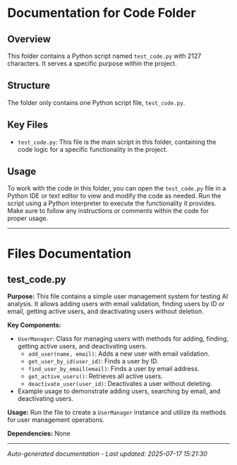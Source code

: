 # Documentation for Code Folder

## Overview
This folder contains a Python script named `test_code.py` with 2127 characters. It serves a specific purpose within the project.

## Structure
The folder only contains one Python script file, `test_code.py`.

## Key Files
- `test_code.py`: This file is the main script in this folder, containing the code logic for a specific functionality in the project.

## Usage
To work with the code in this folder, you can open the `test_code.py` file in a Python IDE or text editor to view and modify the code as needed. Run the script using a Python interpreter to execute the functionality it provides. Make sure to follow any instructions or comments within the code for proper usage.

---

# Files Documentation

## test_code.py

**Purpose:** This file contains a simple user management system for testing AI analysis. It allows adding users with email validation, finding users by ID or email, getting active users, and deactivating users without deletion.

**Key Components:**
- `UserManager`: Class for managing users with methods for adding, finding, getting active users, and deactivating users.
  - `add_user(name, email)`: Adds a new user with email validation.
  - `get_user_by_id(user_id)`: Finds a user by ID.
  - `find_user_by_email(email)`: Finds a user by email address.
  - `get_active_users()`: Retrieves all active users.
  - `deactivate_user(user_id)`: Deactivates a user without deleting.
- Example usage to demonstrate adding users, searching by email, and deactivating users.

**Usage:** Run the file to create a `UserManager` instance and utilize its methods for user management operations.

**Dependencies:** None

---
*Auto-generated documentation - Last updated: 2025-07-17 15:21:30*
